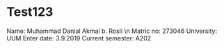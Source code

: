 # Test123

Name: Muhammad Danial Akmal b. Rosli \n
Matric no: 273046
University: UUM
Enter date: 3.9.2019
Current semester: A202
